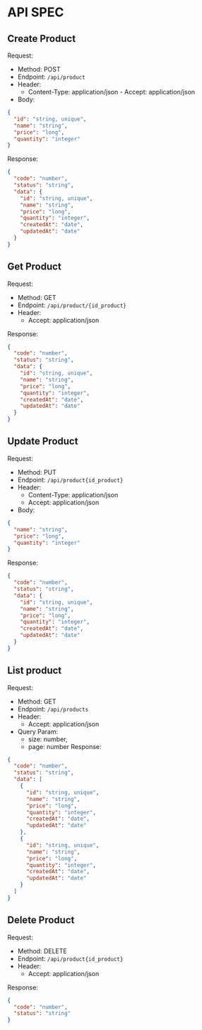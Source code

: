 # API SPEC

## Create Product

Request:

- Method: POST
- Endpoint: `/api/product`
- Header:
  - Content-Type: application/json - Accept: application/json
- Body:

```json
{
  "id": "string, unique",
  "name": "string",
  "price": "long",
  "quantity": "integer"
}
```

Response:

```json
{
  "code": "number",
  "status": "string",
  "data": {
    "id": "string, unique",
    "name": "string",
    "price": "long",
    "quantity": "integer",
    "createdAt": "date",
    "updatedAt": "date"
  }
}
```

## Get Product

Request:

- Method: GET
- Endpoint: `/api/product/{id_product}`
- Header:
  - Accept: application/json

Response:

```json
{
  "code": "number",
  "status": "string",
  "data": {
    "id": "string, unique",
    "name": "string",
    "price": "long",
    "quantity": "integer",
    "createdAt": "date",
    "updatedAt": "date"
  }
}
```

## Update Product

Request:

- Method: PUT
- Endpoint: `/api/product{id_product}`
- Header:
  - Content-Type: application/json 
  - Accept: application/json
- Body:

```json
{
  "name": "string",
  "price": "long",
  "quantity": "integer"
}
```

Response:

```json
{
  "code": "number",
  "status": "string",
  "data": {
    "id": "string, unique",
    "name": "string",
    "price": "long",
    "quantity": "integer",
    "createdAt": "date",
    "updatedAt": "date"
  }
}
```

## List product

Request:

- Method: GET
- Endpoint: `/api/products`
- Header:
  - Accept: application/json
- Query Param:
  - size: number,
  - page: number Response:

```json
{
  "code": "number",
  "status": "string",
  "data": [
    {
      "id": "string, unique",
      "name": "string",
      "price": "long",
      "quantity": "integer",
      "createdAt": "date",
      "updatedAt": "date"
    },
    {
      "id": "string, unique",
      "name": "string",
      "price": "long",
      "quantity": "integer",
      "createdAt": "date",
      "updatedAt": "date"
    }
  ]
}
```

## Delete Product

Request:

- Method: DELETE
- Endpoint: `/api/product{id_product}`
- Header:
  - Accept: application/json

Response:

```json
{
  "code": "number",
  "status": "string"
}
```